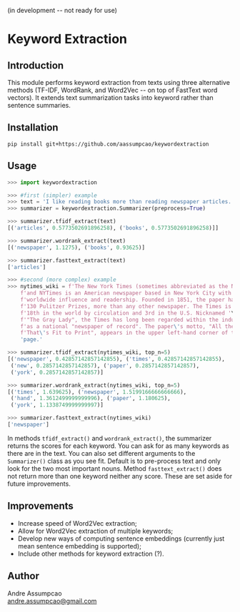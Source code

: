 (in development -- not ready for use)

# Keyword Extraction

## Introduction
This module performs keyword extraction from texts using three alternative methods (TF-IDF, WordRank, and Word2Vec -- on top of FastText word vectors). It extends text summarization tasks into keyword rather than sentence summaries.

## Installation
```
pip install git+https://github.com/aassumpcao/keywordextraction
```

## Usage
```python
>>> import keywordextraction

>>> #first (simpler) example
>>> text = 'I like reading books more than reading newspaper articles.'
>>> summarizer = keywordextraction.Summarizer(preprocess=True)

>>> summarizer.tfidf_extract(text)
[('articles', 0.5773502691896258), ('books', 0.5773502691896258)]]

>>> summarizer.wordrank_extract(text)
[('newspaper', 1.1275), ('books', 0.93625)]

>>> summarizer.fasttext_extract(text)
['articles']

>>> #second (more complex) example
>>> nytimes_wiki = f'The New York Times (sometimes abbreviated as the NYT '\
    f'and NYTimes is an American newspaper based in New York City with '\
    f'worldwide influence and readership. Founded in 1851, the paper has won '\
    f'130 Pulitzer Prizes, more than any other newspaper. The Times is '\
    f'18th in the world by circulation and 3rd in the U.S. Nicknamed '\
    f'"The Gray Lady", the Times has long been regarded within the industry '\
    f'as a national "newspaper of record". The paper\'s motto, "All the News '\
    f'That\'s Fit to Print", appears in the upper left-hand corner of the '\
    'page.'

>>> summarizer.tfidf_extract(nytimes_wiki, top_n=5)
[('newspaper', 0.42857142857142855), ('times', 0.42857142857142855), 
 ('new', 0.2857142857142857), ('paper', 0.2857142857142857), 
 ('york', 0.2857142857142857)]

>>> summarizer.wordrank_extract(nytimes_wiki, top_n=5)
[('times', 1.639625), ('newspaper', 1.5199166666666666), 
 ('hand', 1.3612499999999996), ('paper', 1.180625),
 ('york', 1.1338749999999997)]

>>> summarizer.fasttext_extract(nytimes_wiki)
['newspaper']
```

In methods ```tfidf_extract()``` and ```wordrank_extract()```, the summarizer returns the scores for each keyword. You can ask for as many keywords as there are in the text. You can also set different arguments to the ```Summarizer()``` class as you see fit. Default is to pre-process text and only look for the two most important nouns. Method ```fasttext_extract()``` does not return more than one keyword neither any score. These are set aside for future improvements.

## Improvements
- Increase speed of Word2Vec extraction;
- Allow for Word2Vec extraction of multiple keywords;
- Develop new ways of computing sentence embeddings (currently just mean sentence embedding is supported);
- Include other methods for keyword extraction (?).

## Author
Andre Assumpcao <br>
andre.assumpcao@gmail.com
